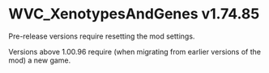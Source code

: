 # WVC_XenotypesAndGenes v1.74.85
 
Pre-release versions require resetting the mod settings.

Versions above 1.00.96 require (when migrating from earlier versions of the mod) a new game.